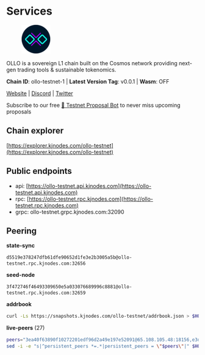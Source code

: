 # Services

<figure><img src="https://raw.githubusercontent.com/kj89/cosmos-images/main/logos/ollo.png" alt=""><figcaption></figcaption></figure>

OLLO is a sovereign L1 chain built on the Cosmos network providing  next-gen trading tools & sustainable tokenomics.

**Chain ID**: ollo-testnet-1 | **Latest Version Tag**: v0.0.1 | **Wasm**: OFF

[Website](https://www.ollostation.zone) | [Discord](https://discord.com/invite/GxBqZ9mSSm) | [Twitter](https://twitter.com/OLLOStation)



Subscribe to our free [🤖 Testnet Proposal Bot](https://t.me/kjnodes_testnet_proposal_bot) to never miss upcoming proposals


## Chain explorer
[https://explorer.kjnodes.com/ollo-testnet](https://explorer.kjnodes.com/ollo-testnet)

## Public endpoints

* api: [https://ollo-testnet.api.kjnodes.com](https://ollo-testnet.api.kjnodes.com)
* rpc: [https://ollo-testnet.rpc.kjnodes.com](https://ollo-testnet.rpc.kjnodes.com)
* grpc: ollo-testnet.grpc.kjnodes.com:32090

## Peering

**state-sync**

```text
d5519e378247dfb61dfe90652d1fe3e2b3005a5b@ollo-testnet.rpc.kjnodes.com:32656
```

**seed-node**

```text
3f472746f46493309650e5a033076689996c8881@ollo-testnet.rpc.kjnodes.com:32659
```

**addrbook**
```bash
curl -Ls https://snapshots.kjnodes.com/ollo-testnet/addrbook.json > $HOME/.ollo/config/addrbook.json
```

**live-peers** (27)
```bash
peers="3ea40f63890f10272201edf96d2a49e197e52091@65.108.105.48:18156,e3d1fbe11462a128f14ebc10f7e8bd59823f09e2@161.97.152.215:26656,d14b740968d24aa5c31ade7dbda2b1204c40f24c@65.109.52.156:46656,d5519e378247dfb61dfe90652d1fe3e2b3005a5b@65.109.68.190:32656,2a8f0fada8b8b71b8154cf30ce44aebea1b5fe3d@162.19.238.122:26656,da8d3ca8e1c147f0037b1c43ad3de7174f5ec1b7@209.145.59.224:26656,47655c33bdecae7f449301197d8b951a97e1b680@89.58.59.75:26656,f263b8daa389998a3f5d72509c338119b1802e19@51.178.65.184:22656,9865c6e15faced6643adc228e3a59744e1b4e277@116.203.29.162:46656,7349272f712e713a957bf5349930e3439e98b518@167.235.27.69:20656,b5f55cfc7b4d19f2dd3cdc71795f5a81e2c67f96@38.242.232.72:26656,69d2c02f413bea1376f5398646f0c2ce0f82d62e@141.94.73.93:26656,4b73754c2c10d523ffd43ca95d9cb6e0ad8204a4@5.189.148.147:26656,42beefd08b5f8580177d1506220db3a548090262@65.108.195.29:26116,d6c5ff021b091a1fd93b9f811cf7fca0d31e8510@65.108.238.61:46656,a487497f2c80b53fa0908ce072a94a99be698b6b@142.132.162.28:46656,cba0eacc21eaddadc8903d503b1db12dd002fd0f@65.108.226.183:18156,742d7dccc98ccc2b30abb6ea172fc2175782db50@148.251.91.185:26656,80b1ad27820f58b49e7a5a68881f0248a6269e9b@65.108.132.239:15656,dd577d8f2e997d7e70495640aff124ddb70d1a21@95.217.192.222:26656,dba5e8b41c4e369418f83a449966e4eb7ca05cd4@65.109.23.114:18156,032845b1a798108bfc1fd91ebe5bdbbccd4a34d8@135.181.221.186:32656,29b78da822388df177f4111e6589958d9f796f06@65.109.122.105:60856,5c2a752c9b1952dbed075c56c600c3a79b58c395@195.3.220.135:27006,0bee9e500e51465917506b47691a8fb032100da9@94.130.200.168:32656,036d17d15c4e36cee8d93f9fb1a5ad5cb956631f@213.136.76.191:26656,037ce89292a7b5d8a00c59f56cc06322ab865668@138.201.204.5:29656"
sed -i -e "s|^persistent_peers *=.*|persistent_peers = \"$peers\"|" $HOME/.ollo/config/config.toml
```
